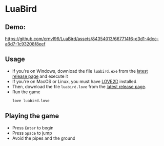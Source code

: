 # LuaBird

## Demo:

https://github.com/crnvl96/LuaBird/assets/84354013/667714f6-e3d1-4dcc-a6d7-1c93208f8eef

## Usage

- If you're on Windows, download the file `luabird.exe` from the [latest release page]([https://github.com/crnvl96/pong/releases/tag/v1.0.0](https://github.com/crnvl96/LuaBird/releases/tag/v1.0.1)) and execute it
- If you're on MacOS or Linux, you must have [LOVE2D](https://love2d.org/wiki/Getting_Started) installed.
- Then, download the file `luabird.love` from the [latest release page]([https://github.com/crnvl96/pong/releases/tag/v1.0.0](https://github.com/crnvl96/LuaBird/releases/tag/v1.0.1)).
- Run the game
  ```bash
  love luabird.love
  ```

## Playing the game
- Press `Enter` to begin
- Press `Space` to jump
- Avoid the pipes and the ground
